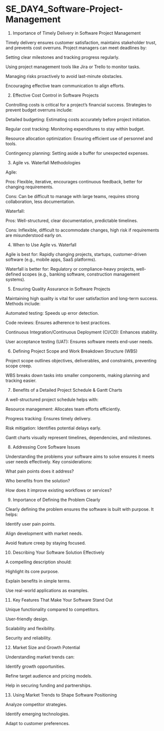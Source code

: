 # SE_DAY4_Software-Project-Management
1. Importance of Timely Delivery in Software Project Management

Timely delivery ensures customer satisfaction, maintains stakeholder trust, and prevents cost overruns. Project managers can meet deadlines by:

Setting clear milestones and tracking progress regularly.

Using project management tools like Jira or Trello to monitor tasks.

Managing risks proactively to avoid last-minute obstacles.

Encouraging effective team communication to align efforts.

2. Effective Cost Control in Software Projects

Controlling costs is critical for a project’s financial success. Strategies to prevent budget overruns include:

Detailed budgeting: Estimating costs accurately before project initiation.

Regular cost tracking: Monitoring expenditures to stay within budget.

Resource allocation optimization: Ensuring efficient use of personnel and tools.

Contingency planning: Setting aside a buffer for unexpected expenses.

3. Agile vs. Waterfall Methodologies

Agile:

Pros: Flexible, iterative, encourages continuous feedback, better for changing requirements.

Cons: Can be difficult to manage with large teams, requires strong collaboration, less documentation.

Waterfall:

Pros: Well-structured, clear documentation, predictable timelines.

Cons: Inflexible, difficult to accommodate changes, high risk if requirements are misunderstood early on.

4. When to Use Agile vs. Waterfall

Agile is best for: Rapidly changing projects, startups, customer-driven software (e.g., mobile apps, SaaS platforms).

Waterfall is better for: Regulatory or compliance-heavy projects, well-defined scopes (e.g., banking software, construction management systems).

5. Ensuring Quality Assurance in Software Projects

Maintaining high quality is vital for user satisfaction and long-term success. Methods include:

Automated testing: Speeds up error detection.

Code reviews: Ensures adherence to best practices.

Continuous Integration/Continuous Deployment (CI/CD): Enhances stability.

User acceptance testing (UAT): Ensures software meets end-user needs.

6. Defining Project Scope and Work Breakdown Structure (WBS)

Project scope outlines objectives, deliverables, and constraints, preventing scope creep.

WBS breaks down tasks into smaller components, making planning and tracking easier.

7. Benefits of a Detailed Project Schedule & Gantt Charts

A well-structured project schedule helps with:

Resource management: Allocates team efforts efficiently.

Progress tracking: Ensures timely delivery.

Risk mitigation: Identifies potential delays early.

Gantt charts visually represent timelines, dependencies, and milestones.

8. Addressing Core Software Issues

Understanding the problems your software aims to solve ensures it meets user needs effectively. Key considerations:

What pain points does it address?

Who benefits from the solution?

How does it improve existing workflows or services?

9. Importance of Defining the Problem Clearly

Clearly defining the problem ensures the software is built with purpose. It helps:

Identify user pain points.

Align development with market needs.

Avoid feature creep by staying focused.

10. Describing Your Software Solution Effectively

A compelling description should:

Highlight its core purpose.

Explain benefits in simple terms.

Use real-world applications as examples.

11. Key Features That Make Your Software Stand Out

Unique functionality compared to competitors.

User-friendly design.

Scalability and flexibility.

Security and reliability.

12. Market Size and Growth Potential

Understanding market trends can:

Identify growth opportunities.

Refine target audience and pricing models.

Help in securing funding and partnerships.

13. Using Market Trends to Shape Software Positioning

Analyze competitor strategies.

Identify emerging technologies.

Adapt to customer preferences. 


